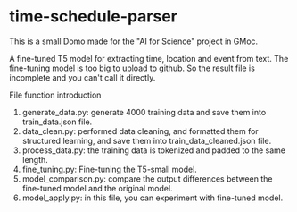 # time-schedule-parser
This is a small Domo made for the "AI for Science" project in GMoc.

A fine-tuned T5 model for extracting time, location and event from text.
The fine-tuning model is too big to upload to github. So the result file is incomplete and you can't call it directly.

File function introduction
1. generate_data.py: generate 4000 training data and save them into train_data.json file.
2. data_clean.py: performed data cleaning, and formatted them for structured learning, and save them into train_data_cleaned.json file.
3. process_data.py: the training data is tokenized and padded to the same length.
4. fine_tuning.py: Fine-tuning the T5-small model.
5. model_comparison.py: compare the output differences between the fine-tuned model and the original model.
6. model_apply.py: in this file, you can experiment with fine-tuned model.

